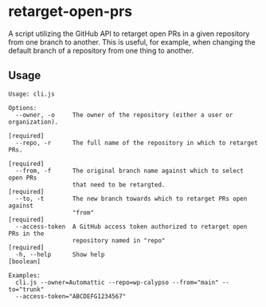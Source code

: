 # retarget-open-prs

A script utilizing the GitHub API to retarget open PRs in a given repository from one branch to another. This is useful, for example, when changing the default branch of a repository from one thing to another.

## Usage

```
Usage: cli.js

Options:
  --owner, -o     The owner of the repository (either a user or organization).
                                                                 [required]
  --repo, -r      The full name of the repository in which to retarget PRs.
                                                                 [required]
  --from, -f      The original branch name against which to select open PRs
                  that need to be retargted.                     [required]
  --to, -t        The new branch towards which to retarget PRs open against
                  "from"                                         [required]
  --access-token  A GitHub access token authorized to retarget open PRs in the
                  repository named in "repo"                     [required]
  -h, --help      Show help                                       [boolean]

Examples:
  cli.js --owner=Automattic --repo=wp-calypso --from="main" --to="trunk"
  --access-token="ABCDEFG1234567"
```
